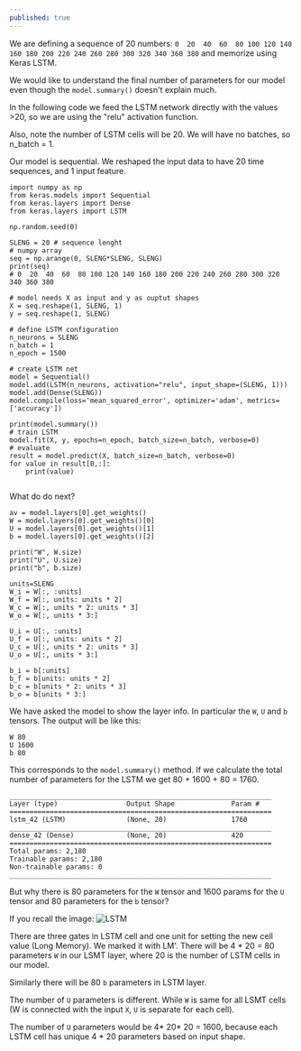 ```yaml
---
published: true
---
```

We are defining a sequence of 20 numbers:
`0  20  40  60  80 100 120 140 160 180 200 220 240 260 280 300 320 340 360 380` and memorize using Keras LSTM.

We would like to understand the final number of parameters for our model even though the `model.summary()` doesn't explain much.

In the following code we feed the LSTM network directly with the values >20, so we are using the "relu" activation function.

Also, note the number of LSTM cells will be 20. We will have no batches, so n_batch = 1.

Our model is sequential. We reshaped the input data to have 20 time sequences, and 1 input feature.

~~~
import numpy as np
from keras.models import Sequential
from keras.layers import Dense
from keras.layers import LSTM

np.random.seed(0) 

SLENG = 20 # sequence lenght
# numpy array
seq = np.arange(0, SLENG*SLENG, SLENG)
print(seq)
# 0  20  40  60  80 100 120 140 160 180 200 220 240 260 280 300 320 340 360 380

# model needs X as input and y as ouptut shapes
X = seq.reshape(1, SLENG, 1)
y = seq.reshape(1, SLENG)

# define LSTM configuration
n_neurons = SLENG
n_batch = 1
n_epoch = 1500

# create LSTM net
model = Sequential()
model.add(LSTM(n_neurons, activation="relu", input_shape=(SLENG, 1)))
model.add(Dense(SLENG))
model.compile(loss='mean_squared_error', optimizer='adam', metrics=['accuracy'])

print(model.summary())
# train LSTM
model.fit(X, y, epochs=n_epoch, batch_size=n_batch, verbose=0)
# evaluate
result = model.predict(X, batch_size=n_batch, verbose=0)
for value in result[0,:]:
	print(value)
    
~~~

What do do next?

~~~
av = model.layers[0].get_weights() 
W = model.layers[0].get_weights()[0]
U = model.layers[0].get_weights()[1]
b = model.layers[0].get_weights()[2]

print("W", W.size)
print("U", U.size)
print("b", b.size)

units=SLENG
W_i = W[:, :units]
W_f = W[:, units: units * 2]
W_c = W[:, units * 2: units * 3]
W_o = W[:, units * 3:]

U_i = U[:, :units]
U_f = U[:, units: units * 2]
U_c = U[:, units * 2: units * 3]
U_o = U[:, units * 3:]

b_i = b[:units]
b_f = b[units: units * 2]
b_c = b[units * 2: units * 3]
b_o = b[units * 3:]
~~~

We have asked the model to show the layer info. In particular the `W`, `U` and `b` tensors.
The output will be like this:
~~~
W 80
U 1600
b 80
~~~
This corresponds to the `model.summary()` method. If we calculate the total number of parameters for the LSTM we get 80 + 1600 + 80 = 1760.
~~~
_________________________________________________________________
Layer (type)                 Output Shape              Param #   
=================================================================
lstm_42 (LSTM)               (None, 20)                1760      
_________________________________________________________________
dense_42 (Dense)             (None, 20)                420       
=================================================================
Total params: 2,180
Trainable params: 2,180
Non-trainable params: 0
_________________________________________________________________
~~~

But why there is 80 parameters for the `W` tensor and 1600 params for the `U` tensor and 80 parameters for the `b` tensor?

If you recall the image:
![LSTM](https://dejanbatanjac.github.io/images/lstm.png)

There are three gates in LSTM cell and one unit for setting the new cell value (Long Memory). We marked it with LM'. There will be 4 * 20 = 80 parameters `W` in our LSMT layer, where 20 is the number of LSTM cells in our model.

Similarly there will be 80 `b` parameters in LSTM layer.

The number of `U` parameters is different. While `W` is same for all LSMT cells (W is connected with the input `X`, `U` is separate for each cell). 

The number of `U` parameters would be 4* 20* 20 = 1600, because each LSTM cell has unique 4 * 20 parameters based on input shape.


